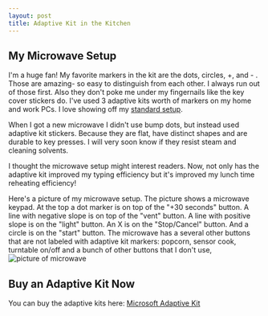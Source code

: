 ```yaml
---
layout: post
title: Adaptive Kit in the Kitchen
---
```


## My Microwave Setup
I'm a huge fan!
My favorite markers in the kit are the dots, circles, +, and - . Those are amazing- so easy to distinguish from each other. I always run out of those first. Also they don't poke me under my fingernails like the key cover stickers do.  I've used 3 adaptive kits worth of markers on my home and work PCs. I love showing off my [standard setup](https://techcommunity.microsoft.com/t5/healthcare-and-life-sciences/keyboard-accessibility-with-microsoft-surface-adaptive-kit/ba-p/3301857). 

When I got a new microwave I didn't use bump dots, but instead used adaptive kit stickers. Because they are flat, have distinct shapes and are durable to key presses. I will very soon know if they resist steam and cleaning solvents.

I thought the microwave setup might interest readers. Now, not only has the adaptive kit improved my typing efficiency but it's improved my lunch time reheating efficiency! 

Here's a picture of my microwave setup.
The picture shows a microwave keypad. At the top a dot marker is on top of the "+30 seconds" button. A line with negative slope is on top of the "vent" button. A line with positive slope is on the "light" button. An X is on the "Stop/Cancel" button. And a circle is on the "start" button. The microwave has a several other buttons that are not labeled with adaptive kit markers: popcorn, sensor cook, turntable on/off and a bunch of other buttons that I don't use, 
![picture of microwave](https://sdoshi.blob.core.windows.net/pics/microwave.png)


## Buy an Adaptive Kit Now
You can buy the adaptive kits here: [Microsoft Adaptive Kit](https://nam06.safelinks.protection.outlook.com/?url=https%3A%2F%2Fwww.microsoft.com%2Fen-us%2Fd%2Fsurface-adaptive-kit%2F8RDMHD3KFC3R%2F2QGQ%3Fsource%3Dgoogleshopping%26ef_id%3DEAIaIQobChMIkrr60drO-gIVs-CGCh0qfgfkEAQYASABEgKopvD_BwE%3AG%3As%26s_kwcid%3DAL!4249!3!357170572065!!!g!1437610839511!%26ef_id%3DEAIaIQobChMIkrr60drO-gIVs-CGCh0qfgfkEAQYASABEgKopvD_BwE%3AG%3As%26OCID%3DAIDcmm8tzyemku_SEM_EAIaIQobChMIkrr60drO-gIVs-CGCh0qfgfkEAQYASABEgKopvD_BwE%3AG%3As%26gclid%3DEAIaIQobChMIkrr60drO-gIVs-CGCh0qfgfkEAQYASABEgKopvD_BwE%26activetab%3Dpivot%3Aoverviewtab&data=05%7C01%7CSameer.Doshi%40microsoft.com%7Cd39e7a61a2274a53c23c08daa894d59d%7C72f988bf86f141af91ab2d7cd011db47%7C1%7C0%7C638007654990463108%7CUnknown%7CTWFpbGZsb3d8eyJWIjoiMC4wLjAwMDAiLCJQIjoiV2luMzIiLCJBTiI6Ik1haWwiLCJXVCI6Mn0%3D%7C3000%7C%7C%7C&sdata=Ej7vswosejAYtS2iQJCG9uTmIm0MYAsPAOKp24qtNv8%3D&reserved=0)